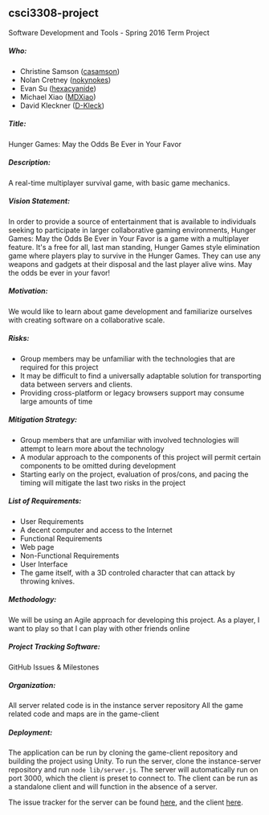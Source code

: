 ## csci3308-project
Software Development and Tools - Spring 2016 Term Project

##### Who:

- Christine Samson ([casamson](https://github.com/casamson))
- Nolan Cretney ([nokynokes](https://github.com/nokynokes))
- Evan Su ([hexacyanide](https://github.com/hexacyanide))
- Michael Xiao ([MDXiao](https://github.com/MDXiao))
- David Kleckner ([D-Kleck](https://github.com/D-Kleck))

##### Title:
Hunger Games: May the Odds Be Ever in Your Favor

##### Description:
A real-time multiplayer survival game, with basic game mechanics.

##### Vision Statement:
In order to provide a source of entertainment that is available to individuals
seeking to participate in larger collaborative gaming environments, Hunger
Games: May the Odds Be Ever in Your Favor is a game with a multiplayer feature.
It's a free for all, last man standing, Hunger Games style elimination game
where players play to survive in the Hunger Games. They can use any weapons and
gadgets at their disposal and the last player alive wins. May the odds be ever
in your favor!

##### Motivation:
We would like to learn about game development and familiarize ourselves with
creating software on a collaborative scale.

##### Risks:
- Group members may be unfamiliar with the technologies that are required for
  this project
- It may be difficult to find a universally adaptable solution for transporting
  data between servers and clients.
- Providing cross-platform or legacy browsers support may consume large amounts
  of time

##### Mitigation Strategy:
- Group members that are unfamiliar with involved technologies will attempt to
  learn more about the technology
- A modular approach to the components of this project will permit certain
  components to be omitted during development
- Starting early on the project, evaluation of pros/cons, and pacing the timing
  will mitigate the last two risks in the project

##### List of Requirements:
- User Requirements
- A decent computer and access to the Internet
- Functional Requirements
 - Web page
- Non-Functional Requirements
 - User Interface
 -  The game itself, with a 3D controled character that can attack by throwing knives.

##### Methodology:
We will be using an Agile approach for developing this project.
As a player, I want to play so that I can play with other friends online

##### Project Tracking Software:
GitHub Issues & Milestones

##### Organization:
All server related code is in the instance server repository
All the game related code and maps are in the game-client
##### Deployment:
The application can be run by cloning the game-client repository and building the project using Unity. To run the server, clone the instance-server repository and run `node lib/server.js`. The server will automatically run on port 3000, which the client is preset to connect to. The client can be run as a standalone client and will function in the absence of a server.


The issue tracker for the server can be found
[here](https://github.com/sdevgroup/instance-server/issues), and the client
[here](https://github.com/sdevgroup/game-client/issues).
